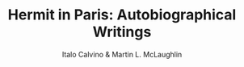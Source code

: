 ---
author: Italo Calvino & Martin L. McLaughlin
title: 'Hermit in Paris: Autobiographical Writings'
layout: book
link: false
---